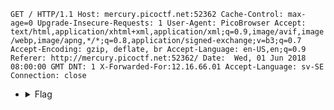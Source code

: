 `GET / HTTP/1.1
Host: mercury.picoctf.net:52362
Cache-Control: max-age=0
Upgrade-Insecure-Requests: 1
User-Agent: PicoBrowser
Accept: text/html,application/xhtml+xml,application/xml;q=0.9,image/avif,image/webp,image/apng,*/*;q=0.8,application/signed-exchange;v=b3;q=0.7
Accept-Encoding: gzip, deflate, br
Accept-Language: en-US,en;q=0.9
Referer: http://mercury.picoctf.net:52362/
Date:  Wed, 01 Jun 2018 08:00:00 GMT
DNT: 1
X-Forwarded-For:12.16.66.01
Accept-Language: sv-SE
Connection: close`

- <details> 
  <summary>Flag</summary>
   picoCTF{http_h34d3rs_v3ry_c0Ol_much_w0w_0c0db339}
  </details>
